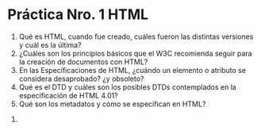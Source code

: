# Práctica Nro. 1 HTML #

1. Qué es HTML, cuando fue creado, cuáles fueron las distintas versiones y cuál es la última?
2. ¿Cuáles son los principios básicos que el W3C recomienda seguir para la creación de documentos con HTML?
3. En las Especificaciones de HTML, ¿cuándo un elemento o atributo se considera desaprobado? ¿y obsoleto?
4. Qué es el DTD y cuáles son los posibles DTDs contemplados en la especificación de HTML 4.01?
5. Qué son los metadatos y cómo se especifican en HTML? 

1) 